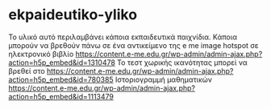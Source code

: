 # ekpaideutiko-yliko
Το υλικό αυτό περιλαμβάνει κάποια εκπαιδευτικά παιχνίδια.
Κάποια μπορούν να βρεθούν πάνω σε ένα αντικείμενο της e me image hotspot σε ηλεκτρονικό βιβλίο  https://content.e-me.edu.gr/wp-admin/admin-ajax.php?action=h5p_embed&id=1310478
Το τεστ χωρικής ικανότητας μπορεί να βρεθεί στο  https://content.e-me.edu.gr/wp-admin/admin-ajax.php?action=h5p_embed&id=780385
Ιστοριογραμμή μαθηματικών https://content.e-me.edu.gr/wp-admin/admin-ajax.php?action=h5p_embed&id=1113479 
